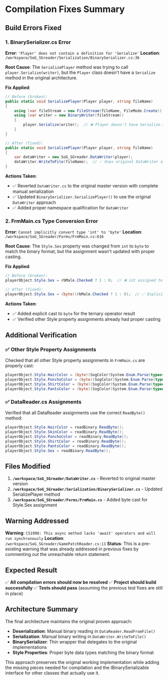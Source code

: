 # Compilation Fixes Summary

## Build Errors Fixed

### 1. **BinarySerializer.cs Error**
**Error**: `'Player' does not contain a definition for 'Serialize'`
**Location**: `/workspace/SoG_SGreader/Serialization/BinarySerializer.cs:36`

**Root Cause**: The `SerializePlayer` method was trying to call `player.Serialize(writer)`, but the `Player` class doesn't have a `Serialize` method in the original architecture.

**Fix Applied**:
```csharp
// Before (broken):
public static void SerializePlayer(Player player, string fileName)
{
    using (var fileStream = new FileStream(fileName, FileMode.Create))
    using (var writer = new BinaryWriter(fileStream))
    {
        player.Serialize(writer);  // ❌ Player doesn't have Serialize method
    }
}

// After (fixed):
public static void SerializePlayer(Player player, string fileName)
{
    var dataWriter = new SoG_SGreader.DataWriter(player);
    dataWriter.WriteToFile(fileName);  // ✅ Uses original DataWriter approach
}
```

**Actions Taken**:
- ✅ Reverted `DataWriter.cs` to the original master version with complete manual serialization
- ✅ Updated `BinarySerializer.SerializePlayer()` to use the original `DataWriter` approach
- ✅ Added proper namespace qualification for `DataWriter`

### 2. **FrmMain.cs Type Conversion Error**
**Error**: `Cannot implicitly convert type 'int' to 'byte'`
**Location**: `/workspace/SoG_SGreader/Forms/FrmMain.cs:616`

**Root Cause**: The `Style.Sex` property was changed from `int` to `byte` to match the binary format, but the assignment wasn't updated with proper casting.

**Fix Applied**:
```csharp
// Before (broken):
playerObject.Style.Sex = rbMale.Checked ? 1 : 0;  // ❌ int assigned to byte

// After (fixed):
playerObject.Style.Sex = (byte)(rbMale.Checked ? 1 : 0);  // ✅ Explicit cast to byte
```

**Actions Taken**:
- ✅ Added explicit cast to `byte` for the ternary operator result
- ✅ Verified other Style property assignments already had proper casting

## Additional Verification

### ✅ **Other Style Property Assignments**
Checked that all other Style property assignments in `FrmMain.cs` are properly cast:
```csharp
playerObject.Style.HairColor = (byte)(SogColor)System.Enum.Parse(typeof(SogColor), sColor);
playerObject.Style.PonchoColor = (byte)(SogColor)System.Enum.Parse(typeof(SogColor), sColor);
playerObject.Style.ShirtColor = (byte)(SogColor)System.Enum.Parse(typeof(SogColor), sColor);
playerObject.Style.PantsColor = (byte)(SogColor)System.Enum.Parse(typeof(SogColor), sColor);
```

### ✅ **DataReader.cs Assignments**
Verified that all DataReader assignments use the correct `ReadByte()` method:
```csharp
playerObject.Style.HairColor = readBinary.ReadByte();
playerObject.Style.SkinColor = readBinary.ReadByte();
playerObject.Style.PonchoColor = readBinary.ReadByte();
playerObject.Style.ShirtColor = readBinary.ReadByte();
playerObject.Style.PantsColor = readBinary.ReadByte();
playerObject.Style.Sex = readBinary.ReadByte();
```

## Files Modified

1. **`/workspace/SoG_SGreader/DataWriter.cs`** - Reverted to original master version
2. **`/workspace/SoG_SGreader/Serialization/BinarySerializer.cs`** - Updated SerializePlayer method
3. **`/workspace/SoG_SGreader/Forms/FrmMain.cs`** - Added byte cast for Style.Sex assignment

## Warning Addressed

**Warning**: `CS1998: This async method lacks 'await' operators and will run synchronously`
**Location**: `/workspace/SoG_SGreader/GamePatchReader.cs:11`
**Status**: This is a pre-existing warning that was already addressed in previous fixes by commenting out the unreachable return statement.

## Expected Result

✅ **All compilation errors should now be resolved**
✅ **Project should build successfully**
✅ **Tests should pass** (assuming the previous test fixes are still in place)

## Architecture Summary

The final architecture maintains the original proven approach:
- **Deserialization**: Manual binary reading in `DataReader.ReadFromFile()`
- **Serialization**: Manual binary writing in `DataWriter.WriteToFile()`
- **BinarySerializer**: Thin wrapper that delegates to the original implementations
- **Style Properties**: Proper byte data types matching the binary format

This approach preserves the original working implementation while adding the missing pieces needed for compilation and the IBinarySerializable interface for other classes that actually use it.